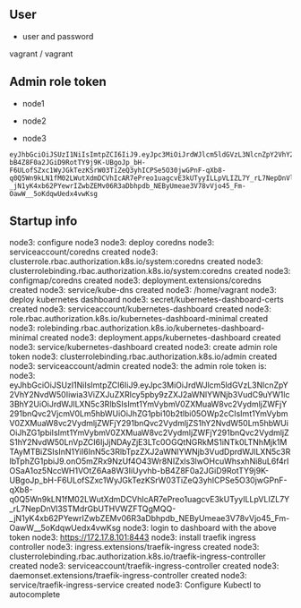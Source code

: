 
## User

- user and password

vagrant / vagrant

## Admin role token

- node1

- node2

- node3 

```text
eyJhbGciOiJSUzI1NiIsImtpZCI6IiJ9.eyJpc3MiOiJrdWJlcm5ldGVzL3NlcnZpY2VhY2NvdW50Iiwia3ViZXJuZXRlcy5pby9zZXJ2aWNlYWNjb3VudC9uYW1lc3BhY2UiOiJrdWJlLXN5c3RlbSIsImt1YmVybmV0ZXMuaW8vc2VydmljZWFjY291bnQvc2VjcmV0Lm5hbWUiOiJhZG1pbi10b2tlbi05OWp2cCIsImt1YmVybmV0ZXMuaW8vc2VydmljZWFjY291bnQvc2VydmljZS1hY2NvdW50Lm5hbWUiOiJhZG1pbiIsImt1YmVybmV0ZXMuaW8vc2VydmljZWFjY291bnQvc2VydmljZS1hY2NvdW50LnVpZCI6IjJjNDAyZjE3LTc0OGQtNGRkMS1iNTk0LTNhMjk1MTAyMTBiZSIsInN1YiI6InN5c3RlbTpzZXJ2aWNlYWNjb3VudDprdWJlLXN5c3RlbTphZG1pbiJ9.onO5mZRx9NzUf4O43Wr8NIZxls3lwOHcuWhsxhNi8uL6f4rIOSaA1oz5NccWH1VOtZ6Aa8W3IiUyvhb-bB4Z8F0a2JGiD9RotTY9j9K-UBgoJp_bH-F6ULofSZxc1WyJGkTezKSrW03TiZeQ3yhICPSe5O30jwGPnF-qXb8-q0Q5Wn9kLN1fM02LWutXdmDCVhIcAR7ePreo1uagcvE3kUTyyILLpVLIZL7Y_rL7NepDnVl3STMdrGbUTHVWZFTQgMQQ-_jN1yK4xb62PYewrIZwbZEMv06R3aDbhpdb_NEByUmeae3V78vVjo45_Fm-OawW__5oKdqwUedx4vwKsg
```

## Startup info

node3: configure node3
node3: deploy coredns
node3: serviceaccount/coredns created
node3: clusterrole.rbac.authorization.k8s.io/system:coredns created
node3: clusterrolebinding.rbac.authorization.k8s.io/system:coredns created
node3: configmap/coredns created
node3: deployment.extensions/coredns created
node3: service/kube-dns created
node3: /home/vagrant
node3: deploy kubernetes dashboard
node3: secret/kubernetes-dashboard-certs created
node3: serviceaccount/kubernetes-dashboard created
node3: role.rbac.authorization.k8s.io/kubernetes-dashboard-minimal created
node3: rolebinding.rbac.authorization.k8s.io/kubernetes-dashboard-minimal created
node3: deployment.apps/kubernetes-dashboard created
node3: service/kubernetes-dashboard created
node3: create admin role token
node3: clusterrolebinding.rbac.authorization.k8s.io/admin created
node3: serviceaccount/admin created
node3: the admin role token is:
node3: eyJhbGciOiJSUzI1NiIsImtpZCI6IiJ9.eyJpc3MiOiJrdWJlcm5ldGVzL3NlcnZpY2VhY2NvdW50Iiwia3ViZXJuZXRlcy5pby9zZXJ2aWNlYWNjb3VudC9uYW1lc3BhY2UiOiJrdWJlLXN5c3RlbSIsImt1YmVybmV0ZXMuaW8vc2VydmljZWFjY291bnQvc2VjcmV0Lm5hbWUiOiJhZG1pbi10b2tlbi05OWp2cCIsImt1YmVybmV0ZXMuaW8vc2VydmljZWFjY291bnQvc2VydmljZS1hY2NvdW50Lm5hbWUiOiJhZG1pbiIsImt1YmVybmV0ZXMuaW8vc2VydmljZWFjY291bnQvc2VydmljZS1hY2NvdW50LnVpZCI6IjJjNDAyZjE3LTc0OGQtNGRkMS1iNTk0LTNhMjk1MTAyMTBiZSIsInN1YiI6InN5c3RlbTpzZXJ2aWNlYWNjb3VudDprdWJlLXN5c3RlbTphZG1pbiJ9.onO5mZRx9NzUf4O43Wr8NIZxls3lwOHcuWhsxhNi8uL6f4rIOSaA1oz5NccWH1VOtZ6Aa8W3IiUyvhb-bB4Z8F0a2JGiD9RotTY9j9K-UBgoJp_bH-F6ULofSZxc1WyJGkTezKSrW03TiZeQ3yhICPSe5O30jwGPnF-qXb8-q0Q5Wn9kLN1fM02LWutXdmDCVhIcAR7ePreo1uagcvE3kUTyyILLpVLIZL7Y_rL7NepDnVl3STMdrGbUTHVWZFTQgMQQ-_jN1yK4xb62PYewrIZwbZEMv06R3aDbhpdb_NEByUmeae3V78vVjo45_Fm-OawW__5oKdqwUedx4vwKsg
node3: login to dashboard with the above token
node3: https://172.17.8.101:8443
node3: install traefik ingress controller
node3: ingress.extensions/traefik-ingress created
node3: clusterrolebinding.rbac.authorization.k8s.io/traefik-ingress-controller created
node3: serviceaccount/traefik-ingress-controller created
node3: daemonset.extensions/traefik-ingress-controller created
node3: service/traefik-ingress-service created
node3: Configure Kubectl to autocomplete
